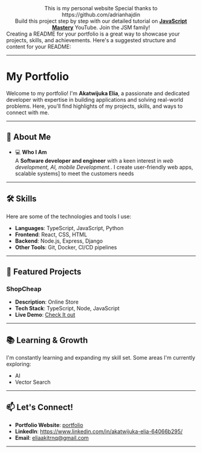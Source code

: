    <div align="center">
     This is my personal website
     Special thanks to https://github.com/adrianhajdin <br>
     Build this project step by step with our detailed tutorial on <a href="https://www.youtube.com/@javascriptmastery/videos" target="_blank"><b>JavaScript Mastery</b></a> YouTube. Join the JSM family!
    </div>
Creating a README for your portfolio is a great way to showcase your projects, skills, and achievements. Here's a suggested structure and content for your README:

---

# My Portfolio

Welcome to my portfolio! I'm **Akatwijuka Elia**, a passionate and dedicated developer with expertise in building applications and solving real-world problems. Here, you'll find highlights of my projects, skills, and ways to connect with me.

---

## 🚀 About Me

- 💻 **Who I Am**  
  A **Software developer and engineer** with a keen interest in *web development, AI, mobile Development.*. I create  user-friendly web apps, scalable systems] to meet the customers needs
---

## 🛠️ Skills

Here are some of the technologies and tools I use:

- **Languages**: TypeScript, JavaScript, Python
- **Frontend**: React, CSS, HTML
- **Backend**: Node.js, Express, Django
- **Other Tools**: Git, Docker, CI/CD pipelines

---

## 🌟 Featured Projects

### **ShopCheap**
- **Description**: Online Store
- **Tech Stack**: TypeScript, Node, JavaScript
- **Live Demo**: [Check It out](https://shopcheap.vercel.app/)

---

## 📚 Learning & Growth

I'm constantly learning and expanding my skill set. Some areas I'm currently exploring:
- AI
- Vector Search

---

## 📫 Let's Connect!

- **Portfolio Website**: [portfolio ](http://lightcodes.vercel.app/)
- **LinkedIn**: https://www.linkedin.com/in/akatwijuka-elia-64066b295/
- **Email**: eliaakjtrnq@gmail.com

---
